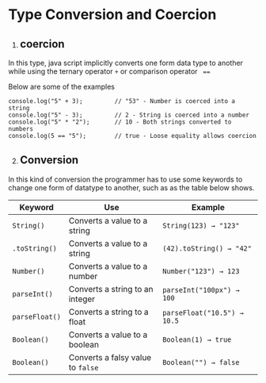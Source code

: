 # Type Conversion and Coercion


1. ## coercion ##


In this type, java script implicitly converts one form data type to another while using the ternary operator ``` + ``` or comparison operator ` ==`


Below are some of the examples
```
console.log("5" + 3);         // "53" - Number is coerced into a string
console.log("5" - 3);         // 2 - String is coerced into a number
console.log("5" * "2");       // 10 - Both strings converted to numbers
console.log(5 == "5");        // true - Loose equality allows coercion
 ```
 2.  ## Conversion ##

 In this kind of conversion the programmer has to use some keywords to change one form of datatype to another, such as as the table below shows.


 | Keyword        | Use                                    | Example                      |
|---------------|----------------------------------------|------------------------------|
| `String()`    | Converts a value to a string         | `String(123) → "123"`        |
| `.toString()` | Converts a value to a string         | `(42).toString() → "42"`     |
| `Number()`    | Converts a value to a number         | `Number("123") → 123`        |
| `parseInt()`  | Converts a string to an integer      | `parseInt("100px") → 100`    |
| `parseFloat()`| Converts a string to a float         | `parseFloat("10.5") → 10.5`  |
| `Boolean()`   | Converts a value to a boolean        | `Boolean(1) → true`          |
| `Boolean()`   | Converts a falsy value to `false`    | `Boolean("") → false`        |
